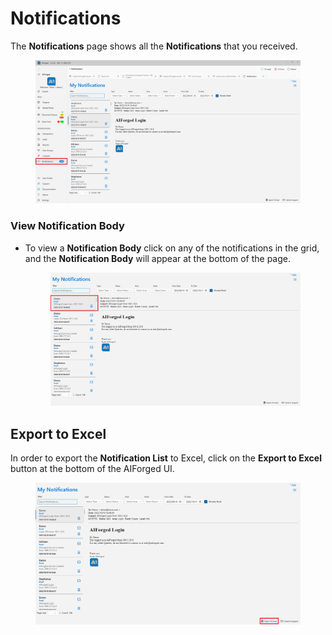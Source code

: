 # Notifications

The **Notifications** page shows all the **Notifications** that you received.

<figure><img src=".gitbook/assets/image (32) (1).png" alt=""><figcaption></figcaption></figure>

### View Notification Body

*   To view a **Notification Body** click on any of the notifications in the grid, and the **Notification Body** will appear at the bottom of the page.

    <figure><img src=".gitbook/assets/image (12) (1).png" alt=""><figcaption></figcaption></figure>

## Export to Excel

In order to export the **Notification List** to Excel, click on the **Export to Excel** button at the bottom of the AIForged UI.

<figure><img src=".gitbook/assets/image (27) (1).png" alt=""><figcaption></figcaption></figure>
